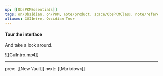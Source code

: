 ```yaml
---
up: [[ObsPKMEssentials]]
tags: on/Obsidian, on/PKM, note/product, space/ObsPKMClass, note/reference
aliases: GUIIntro, Obsidian Tour
---
```

#### Tour the interface

And take a look around.

![[GuiIntro.mp4]]


---
prev:: [[New Vault]]
next:: [[Markdown]]
